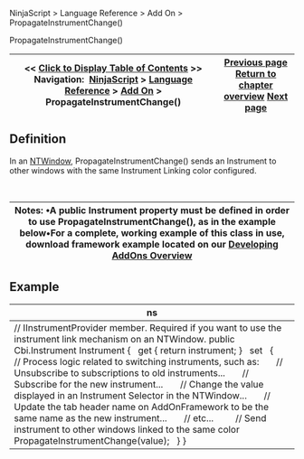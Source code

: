 ﻿


NinjaScript \> Language Reference \> Add On \> PropagateInstrumentChange()






















PropagateInstrumentChange()







| \<\< [Click to Display Table of Contents](propagateinstrumentchange().md) \>\> **Navigation:**     [NinjaScript](ninjascript.md) \> [Language Reference](language_reference_wip.md) \> [Add On](add_on.md) \> PropagateInstrumentChange() | [Previous page](strategybase.md) [Return to chapter overview](add_on.md) [Next page](propagateintervalchange().md) |
| --- | --- |











## Definition


In an [NTWindow](ntwindow.md), PropagateInstrumentChange() sends an Instrument to other windows with the same Instrument Linking color configured. 


 




| Notes:  •A public Instrument property must be defined in order to use PropagateInstrumentChange(), as in the example below•For a complete, working example of this class in use, download framework example located on our [Developing AddOns Overview](developing_add_ons.md) |
| --- |



## 


## Example




| ns |
| --- |
| // IInstrumentProvider member. Required if you want to use the instrument link mechanism on an NTWindow. public Cbi.Instrument Instrument {    get { return instrument; }    set    {        // Process logic related to switching instruments, such as:        // Unsubscribe to subscriptions to old instruments...        // Subscribe for the new instrument...        // Change the value displayed in an Instrument Selector in the NTWindow...        // Update the tab header name on AddOnFramework to be the same name as the new instrument...        // etc...          // Send instrument to other windows linked to the same color        PropagateInstrumentChange(value);    } } |









